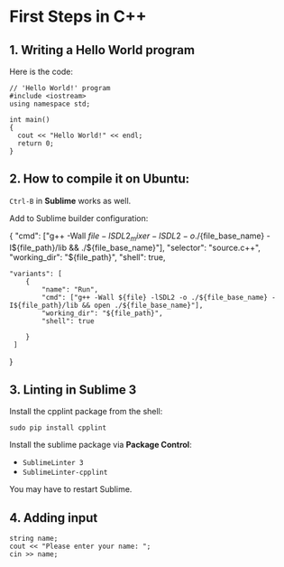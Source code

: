 
# First Steps in C++

## 1. Writing a Hello World program

Here is the code:

    // 'Hello World!' program 
    #include <iostream>
    using namespace std;

    int main()
    {
      cout << "Hello World!" << endl;
      return 0;
    }


## 2. How to compile it on Ubuntu:

    
`Ctrl-B` in **Sublime** works as well.

Add to Sublime builder configuration:

{
    "cmd": ["g++ -Wall ${file} -lSDL2_mixer -lSDL2 -o ./${file_base_name} -I${file_path}/lib && ./${file_base_name}"],
    "selector": "source.c++",
    "working_dir": "${file_path}",
    "shell": true,


    "variants": [
        {
            "name": "Run",
            "cmd": ["g++ -Wall ${file} -lSDL2 -o ./${file_base_name} -I${file_path}/lib && open ./${file_base_name}"],
            "working_dir": "${file_path}",
            "shell": true

        }
     ]

}

## 3. Linting in Sublime 3

Install the cpplint package from the shell:

    sudo pip install cpplint

Install the sublime package via **Package Control**:

* `SublimeLinter 3`
* `SublimeLinter-cpplint`

You may have to restart Sublime.

## 4. Adding input

    string name;
    cout << "Please enter your name: ";
    cin >> name;
   

